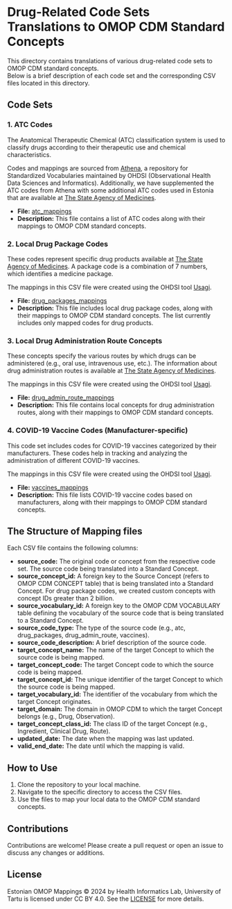 # Drug-Related Code Sets Translations to OMOP CDM Standard Concepts

This directory contains translations of various drug-related code sets to OMOP CDM standard concepts.  
Below is a brief description of each code set and the corresponding CSV files located in this directory.

## Code Sets

### 1. ATC Codes
The Anatomical Therapeutic Chemical (ATC) classification system is used to classify drugs according to their therapeutic use and chemical characteristics.

Codes and mappings are sourced from [Athena](https://athena.ohdsi.org/search-terms/start), a repository for Standardized Vocabularies maintained 
by OHDSI (Observational Health Data Sciences and Informatics). 
Additionally, we have supplemented the ATC codes from Athena with some additional ATC codes used in Estonia that are available at [The State Agency of Medicines](https://ravimiregister.ee/).

- **File:** [atc_mappings](atc_mappings.csv)
- **Description:** This file contains a list of ATC codes along with their mappings to OMOP CDM standard concepts.

### 2. Local Drug Package Codes
These codes represent specific drug products available at [The State Agency of Medicines](https://ravimiregister.ee/). 
A package code is a combination of 7 numbers, which identifies a medicine package. 

The mappings in this CSV file were created using the OHDSI tool [Usagi](https://ohdsi.github.io/Usagi/).

- **File:** [drug_packages_mappings](drug_packages_mappings.csv)
- **Description:** This file includes local drug package codes, along with their mappings to OMOP CDM standard concepts. The list currently includes only mapped codes for drug products.

### 3. Local Drug Administration Route Concepts
These concepts specify the various routes by which drugs can be administered (e.g., oral use, intravenous use, etc.).
The information about drug administration routes is available at [The State Agency of Medicines](https://ravimiregister.ee/).

The mappings in this CSV file were created using the OHDSI tool [Usagi](https://ohdsi.github.io/Usagi/).

- **File:** [drug_admin_route_mappings](drug_admin_route_mappings.csv)
- **Description:** This file contains local concepts for drug administration routes, along with their mappings to OMOP CDM standard concepts.

### 4. COVID-19 Vaccine Codes (Manufacturer-specific)
This code set includes codes for COVID-19 vaccines categorized by their manufacturers. 
These codes help in tracking and analyzing the administration of different COVID-19 vaccines.

The mappings in this CSV file were created using the OHDSI tool [Usagi](https://ohdsi.github.io/Usagi/).

- **File:** [vaccines_mappings](vaccines_mappings.csv)
- **Description:** This file lists COVID-19 vaccine codes based on manufacturers, along with their mappings to OMOP CDM standard concepts.

## The Structure of Mapping files
Each CSV file contains the following columns:

- **source_code:** The original code or concept from the respective code set. The source code being translated into a Standard Concept. 
- **source_concept_id:** A foreign key to the Source Concept (refers to OMOP CDM CONCEPT table) that is being translated into a Standard Concept. For drug package codes, we created custom concepts with concept IDs greater than 2 billion.
- **source_vocabulary_id:** A foreign key to the OMOP CDM VOCABULARY table defining the vocabulary of the source code that is being translated to a Standard Concept. 
- **source_code_type:** The type of the source code (e.g., atc, drug_packages, drug_admin_route, vaccines).
- **source_code_description:** A brief description of the source code.
- **target_concept_name:** The name of the target Concept to which the source code is being mapped. 
- **target_concept_code:** The target Concept code to which the source code is being mapped. 
- **target_concept_id:** The unique identifier of the target Concept to which the source code is being mapped. 
- **target_vocabulary_id:** The identifier of the vocabulary from which the target Concept originates.
- **target_domain:** The domain in OMOP CDM to which the target Concept belongs (e.g., Drug, Observation).
- **target_concept_class_id:** The class ID of the target Concept (e.g., Ingredient, Clinical Drug, Route).
- **updated_date:** The date when the mapping was last updated.
- **valid_end_date:** The date until which the mapping is valid.

## How to Use
1. Clone the repository to your local machine.
2. Navigate to the specific directory to access the CSV files.
3. Use the files to map your local data to the OMOP CDM standard concepts.

## Contributions
Contributions are welcome! Please create a pull request or open an issue to discuss any changes or additions.

## License
Estonian OMOP Mappings © 2024 by Health Informatics Lab, University of Tartu is licensed under CC BY 4.0. See the [LICENSE](../LICENSE.txt) for more details.

